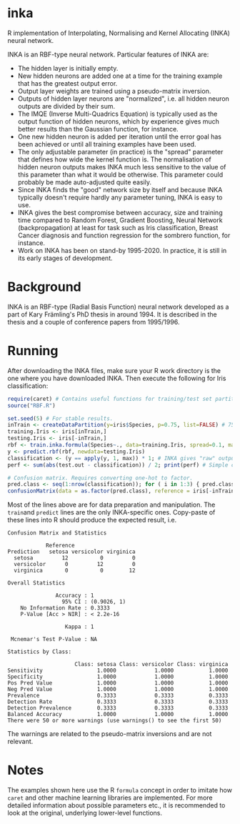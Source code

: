# inka
R implementation of Interpolating, Normalising and Kernel Allocating (INKA) neural network. 

INKA is an RBF-type neural network. Particular features of INKA are:
* The hidden layer is initially empty.
* New hidden neurons are added one at a time for the training example that has the greatest output error.
* Output layer weights are trained using a pseudo-matrix inversion.
* Outputs of hidden layer neurons are "normalized", i.e. all hidden neuron outputs are divided by their sum.
* The IMQE (Inverse Multi-Quadrics Equation) is typically used as the output function of hidden neurons, which by experience gives much better results than the Gaussian function, for instance.
* One new hidden neuron is added per iteration until the error goal has been achieved or until all training examples have been used.
* The only adjustable parameter (in practice) is the "spread" parameter that defines how wide the kernel function is. The normalisation of hidden neuron outputs makes INKA much less sensitive to the value of this parameter than what it would be otherwise. This parameter could probably be made auto-adjusted quite easily.
* Since INKA finds the "good" network size by itself and because INKA typically doesn't require hardly any parameter tuning, INKA is easy to use. 
* INKA gives the best compromise between accuracy, size and training time compared to Random Forest, Gradient Boosting, Neural Network (backpropagation) at least for task such as Iris classification, Breast Cancer diagnosis and function regression for the sombrero function, for instance.
* Work on INKA has been on stand-by 1995-2020. In practice, it is still in its early stages of development. 

# Background
INKA is an RBF-type (Radial Basis Function) neural network developed as a part of Kary Främling's PhD thesis in around 1994. It is described in the thesis and a couple of conference papers from 1995/1996.

# Running

After downloading the INKA files, make sure your R work directory is the one where you have downloaded INKA. Then execute the following for Iris classification:

```R
require(caret) # Contains useful functions for training/test set partitioning and similar.
source("RBF.R")

set.seed(5) # For stable results. 
inTrain <- createDataPartition(y=iris$Species, p=0.75, list=FALSE) # 75% to train set
training.Iris <- iris[inTrain,]
testing.Iris <- iris[-inTrain,]
rbf <- train.inka.formula(Species~., data=training.Iris, spread=0.1, max.iter=20, classification.error.limit=0)
y <- predict.rbf(rbf, newdata=testing.Iris)
classification <- (y == apply(y, 1, max)) * 1; # INKA gives "raw" output values by default.
perf <- sum(abs(test.out - classification)) / 2; print(perf) # Simple calculation of how many mis-classified

# Confusion matrix. Requires converting one-hot to factor. 
pred.class <- seq(1:nrow(classification)); for ( i in 1:3) { pred.class[classification[,i]==1] <- levels(iris$Species)[i]}
confusionMatrix(data = as.factor(pred.class), reference = iris[-inTrain, 5])
```

Most of the lines above are for data preparation and manipulation. The ``train``and ``predict`` lines are the only INKA-specific ones. Copy-paste of these lines into R should produce the expected result, i.e.

```
Confusion Matrix and Statistics

            Reference
Prediction   setosa versicolor virginica
  setosa         12          0         0
  versicolor      0         12         0
  virginica       0          0        12

Overall Statistics
                                     
               Accuracy : 1          
                 95% CI : (0.9026, 1)
    No Information Rate : 0.3333     
    P-Value [Acc > NIR] : < 2.2e-16  
                                     
                  Kappa : 1          
                                     
 Mcnemar's Test P-Value : NA         

Statistics by Class:

                     Class: setosa Class: versicolor Class: virginica
Sensitivity                 1.0000            1.0000           1.0000
Specificity                 1.0000            1.0000           1.0000
Pos Pred Value              1.0000            1.0000           1.0000
Neg Pred Value              1.0000            1.0000           1.0000
Prevalence                  0.3333            0.3333           0.3333
Detection Rate              0.3333            0.3333           0.3333
Detection Prevalence        0.3333            0.3333           0.3333
Balanced Accuracy           1.0000            1.0000           1.0000
There were 50 or more warnings (use warnings() to see the first 50)
```
The warnings are related to the pseudo-matrix inversions and are not relevant.

# Notes

The examples shown here use the R ``formula`` concept in order to imitate how ``caret`` and other machine learning libraries are implemented. For more detailed information about possible parameters etc., it is recommended to look at the original, underlying lower-level functions. 
